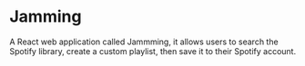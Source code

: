 # Jamming
A React web application called Jammming, it allows users to search the Spotify library, create a custom playlist, then save it to their Spotify account.
